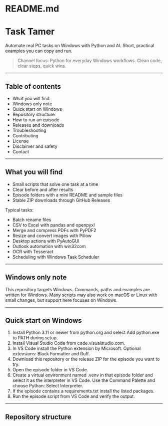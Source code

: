 # README.md

# Task Tamer

Automate real PC tasks on Windows with Python and AI. Short, practical examples you can copy and run.

> Channel focus: Python for everyday Windows workflows. Clean code, clear steps, quick wins.

---

## Table of contents

- What you will find
- Windows only note
- Quick start on Windows
- Repository structure
- How to run an episode
- Releases and downloads
- Troubleshooting
- Contributing
- License
- Disclaimer and safety
- Contact

---

## What you will find

- Small scripts that solve one task at a time
- Clear before and after results
- Episode folders with a mini README and sample files
- Stable ZIP downloads through GitHub Releases

Typical tasks:
- Batch rename files
- CSV to Excel with pandas and openpyxl
- Merge and compress PDFs with PyPDF2
- Resize and convert images with Pillow
- Desktop actions with PyAutoGUI
- Outlook automation with win32com
- OCR with Tesseract
- Scheduling with Windows Task Scheduler

---

## Windows only note

This repository targets Windows. Commands, paths and examples are written for Windows. Many scripts may also work on macOS or Linux with small changes, but support here focuses on Windows.

---

## Quick start on Windows

1. Install Python 3.11 or newer from python.org and select Add python.exe to PATH during setup.
2. Install Visual Studio Code from code.visualstudio.com.
3. In VS Code install the Python extension by Microsoft. Optional extensions: Black Formatter and Ruff.
4. Download this repository or the release ZIP for the episode you want to try.
5. Open the episode folder in VS Code.
6. Create a virtual environment named .venv in that episode folder and select it as the interpreter in VS Code. Use the Command Palette and choose Python: Select Interpreter.
7. If the episode contains a requirements.txt install the listed packages.
8. Run the episode script from VS Code and verify the output.

---

## Repository structure

